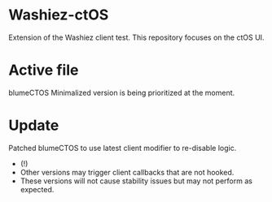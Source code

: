 # Washiez-ctOS
Extension of the Washiez client test. This repository focuses on the ctOS UI.

# Active file
blumeCTOS Minimalized version is being prioritized at the moment.

# Update
Patched blumeCTOS to use latest client modifier to re-disable logic.
+ (!) 
 + Other versions may trigger client callbacks that are not hooked.
+ These versions will not cause stability issues but may not perform as expected.
